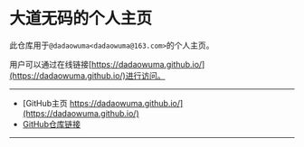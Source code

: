 # 大道无码的个人主页

此仓库用于`@dadaowuma<dadaowuma@163.com>`的个人主页。

用户可以通过在线链接[https://dadaowuma.github.io/](https://dadaowuma.github.io/)进行访问。

---

* [GitHub主页 https://dadaowuma.github.io/](https://dadaowuma.github.io/)
* [GitHub仓库链接](https://github.com/dadaowuma/dadaowuma.github.io)

---

